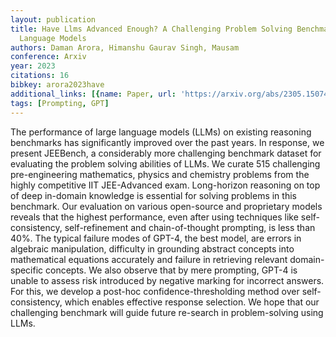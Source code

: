 ```yaml
---
layout: publication
title: Have Llms Advanced Enough? A Challenging Problem Solving Benchmark For Large
  Language Models
authors: Daman Arora, Himanshu Gaurav Singh, Mausam
conference: Arxiv
year: 2023
citations: 16
bibkey: arora2023have
additional_links: [{name: Paper, url: 'https://arxiv.org/abs/2305.15074'}]
tags: [Prompting, GPT]
---
```

The performance of large language models (LLMs) on existing reasoning
benchmarks has significantly improved over the past years. In response, we
present JEEBench, a considerably more challenging benchmark dataset for
evaluating the problem solving abilities of LLMs. We curate 515 challenging
pre-engineering mathematics, physics and chemistry problems from the highly
competitive IIT JEE-Advanced exam. Long-horizon reasoning on top of deep
in-domain knowledge is essential for solving problems in this benchmark. Our
evaluation on various open-source and proprietary models reveals that the
highest performance, even after using techniques like self-consistency,
self-refinement and chain-of-thought prompting, is less than 40%. The typical
failure modes of GPT-4, the best model, are errors in algebraic manipulation,
difficulty in grounding abstract concepts into mathematical equations
accurately and failure in retrieving relevant domain-specific concepts. We also
observe that by mere prompting, GPT-4 is unable to assess risk introduced by
negative marking for incorrect answers. For this, we develop a post-hoc
confidence-thresholding method over self-consistency, which enables effective
response selection. We hope that our challenging benchmark will guide future
re-search in problem-solving using LLMs.